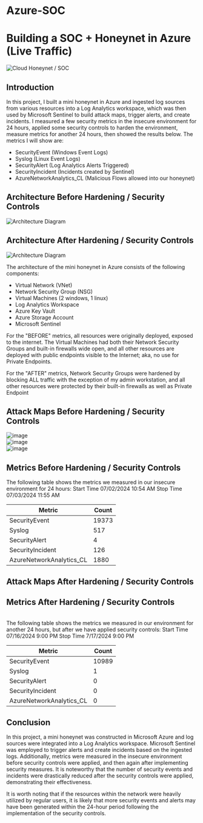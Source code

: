 # Azure-SOC
# Building a SOC + Honeynet in Azure (Live Traffic)
![Cloud Honeynet / SOC](https://i.imgur.com/ZWxe03e.jpg)

## Introduction

In this project, I built a mini honeynet in Azure and ingested log sources from various resources into a Log Analytics workspace, which was then used by Microsoft Sentinel to build attack maps, trigger alerts, and create incidents. I measured a few security metrics in the insecure environment for 24 hours, applied some security controls to harden the environment, measure metrics for another 24 hours, then showed the results below. The metrics I will show are:

- SecurityEvent (Windows Event Logs)
- Syslog (Linux Event Logs)
- SecurityAlert (Log Analytics Alerts Triggered)
- SecurityIncident (Incidents created by Sentinel)
- AzureNetworkAnalytics_CL (Malicious Flows allowed into our honeynet)

## Architecture Before Hardening / Security Controls
![Architecture Diagram](https://i.imgur.com/aBDwnKb.jpg)

## Architecture After Hardening / Security Controls
![Architecture Diagram](https://i.imgur.com/YQNa9Pp.jpg)

The architecture of the mini honeynet in Azure consists of the following components:

- Virtual Network (VNet)
- Network Security Group (NSG)
- Virtual Machines (2 windows, 1 linux)
- Log Analytics Workspace
- Azure Key Vault
- Azure Storage Account
- Microsoft Sentinel

For the "BEFORE" metrics, all resources were originally deployed, exposed to the internet. The Virtual Machines had both their Network Security Groups and built-in firewalls wide open, and all other resources are deployed with public endpoints visible to the Internet; aka, no use for Private Endpoints.

For the "AFTER" metrics, Network Security Groups were hardened by blocking ALL traffic with the exception of my admin workstation, and all other resources were protected by their built-in firewalls as well as Private Endpoint

## Attack Maps Before Hardening / Security Controls
![image](https://github.com/MatthewMecham32/Azure-SOC/assets/70896344/0195c6bd-263b-4830-94ca-203ef18bede1)<br>
![image](https://github.com/MatthewMecham32/Azure-SOC/assets/70896344/9c71ac02-b0be-4425-b777-5481e1bf19ba)<br>
![image](https://github.com/MatthewMecham32/Azure-SOC/assets/70896344/a34a1f74-f691-41a9-abef-06b09ae7fd36)<br>




## Metrics Before Hardening / Security Controls

The following table shows the metrics we measured in our insecure environment for 24 hours:
Start Time 07/02/2024 10:54 AM
Stop Time 07/03/2024 11:55 AM

| Metric                   | Count
| ------------------------ | -----
| SecurityEvent            | 19373
| Syslog                   | 517
| SecurityAlert            | 4
| SecurityIncident         | 126
| AzureNetworkAnalytics_CL | 1880

## Attack Maps After Hardening / Security Controls


<!--```All map queries actually returned no results due to no instances of malicious activity for the 24 hour period after hardening.```-->

## Metrics After Hardening / Security Controls
<br>
The following table shows the metrics we measured in our environment for another 24 hours, but after we have applied security controls:
Start Time 07/16/2024 9:00 PM
Stop Time	7/17/2024 9:00 PM

| Metric                   | Count
| ------------------------ | -----
| SecurityEvent            | 10989
| Syslog                   | 1
| SecurityAlert            | 0
| SecurityIncident         | 0
| AzureNetworkAnalytics_CL | 0

## Conclusion

In this project, a mini honeynet was constructed in Microsoft Azure and log sources were integrated into a Log Analytics workspace. Microsoft Sentinel was employed to trigger alerts and create incidents based on the ingested logs. Additionally, metrics were measured in the insecure environment before security controls were applied, and then again after implementing security measures. It is noteworthy that the number of security events and incidents were drastically reduced after the security controls were applied, demonstrating their effectiveness.

It is worth noting that if the resources within the network were heavily utilized by regular users, it is likely that more security events and alerts may have been generated within the 24-hour period following the implementation of the security controls.
